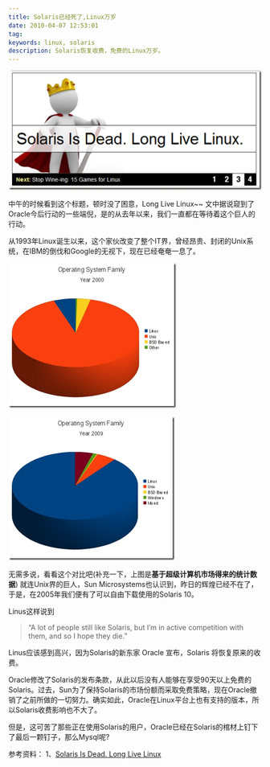 ```yaml
---
title: Solaris已经死了,Linux万岁
date: 2010-04-07 12:53:01
tag: 
keywords: linux, solaris
description: Solaris恢复收费，免费的Linux万岁。
---
```


![](./20100407-solaris-linux/0074_thumb.png)

中午的时候看到这个标题，顿时没了困意，Long Live Linux~~
文中据说窥到了Oracle今后行动的一些端倪，是的从去年以来，我们一直都在等待着这个巨人的行动。

从1993年Linux诞生以来，这个家伙改变了整个IT界，曾经昂贵、封闭的Unix系统，在IBM的倒伐和Google的无视下，现在已经奄奄一息了。

![](./20100407-solaris-linux/image_thumb.png)

![](./20100407-solaris-linux/image_thumb_1.png)

无需多说，看看这个对比吧(补充一下，上图是**基于超级计算机市场得来的统计数据**)
就连Unix界的巨人，Sun Microsystems也认识到，昨日的辉煌已经不在了，于是，在2005年我们便有了可以自由下载使用的Solaris 10。

Linus这样说到

> “A lot of people still like Solaris, but I’m in active competition with them, and so I hope they die.”

Linus应该感到高兴，因为Solaris的新东家 Oracle 宣布，Solaris 将恢复原来的收费。

Oracle修改了Solaris的发布条款，从此以后没有人能够在享受90天以上免费的Solaris。过去，Sun为了保持Solaris的市场份额而采取免费策略，现在Oracle撤销了之前所做的一切努力。确实如此，Oracle在Linux平台上也有支持的版本，所以Solaris收费影响也不大了。

但是，这可苦了那些正在使用Solaris的用户，Oracle已经在Solaris的棺材上钉下了最后一颗钉子，那么Mysql呢?

参考资料：
1、[Solaris Is Dead. Long Live Linux](http://www.linux-mag.com/cache/7749/1.html)












